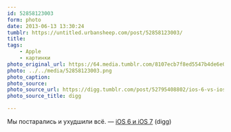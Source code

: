 ```yaml
---
id: 52858123003
form: photo
date: 2013-06-13 13:30:24
tumblr: https://untitled.urbansheep.com/post/52858123003/
title:
tags:
    - Apple
    - картинки
photo_original_url: https://64.media.tumblr.com/8107ecb7f8ed5547b4de6e0bcef53548/tumblr_moaff4PPp41ruw1vso1_1280.png
photo: ../../media/52858123003.png
photo_caption:
photo_source:
photo_source_url: https://digg.tumblr.com/post/52795408802/ios-6-vs-ios-7
photo_source_title: digg

---
```


<p>Мы постарались и ухудшили всё. — <a href="http://digg.tumblr.com/post/52795408802/ios-6-vs-ios-7" class="tumblr_blog">iOS 6 и iOS 7</a> (digg)</p>

